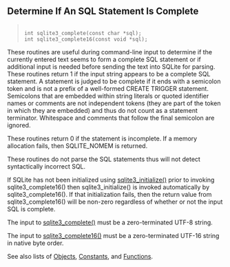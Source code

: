 ## Determine If An SQL Statement Is Complete




> ```
> 
> int sqlite3_complete(const char *sql);
> int sqlite3_complete16(const void *sql);
> 
> ```



These routines are useful during command\-line input to determine if the
currently entered text seems to form a complete SQL statement or
if additional input is needed before sending the text into
SQLite for parsing. These routines return 1 if the input string
appears to be a complete SQL statement. A statement is judged to be
complete if it ends with a semicolon token and is not a prefix of a
well\-formed CREATE TRIGGER statement. Semicolons that are embedded within
string literals or quoted identifier names or comments are not
independent tokens (they are part of the token in which they are
embedded) and thus do not count as a statement terminator. Whitespace
and comments that follow the final semicolon are ignored.


These routines return 0 if the statement is incomplete. If a
memory allocation fails, then SQLITE\_NOMEM is returned.


These routines do not parse the SQL statements thus
will not detect syntactically incorrect SQL.


If SQLite has not been initialized using [sqlite3\_initialize()](../c3ref/initialize.html) prior
to invoking sqlite3\_complete16() then sqlite3\_initialize() is invoked
automatically by sqlite3\_complete16(). If that initialization fails,
then the return value from sqlite3\_complete16() will be non\-zero
regardless of whether or not the input SQL is complete.


The input to [sqlite3\_complete()](../c3ref/complete.html) must be a zero\-terminated
UTF\-8 string.


The input to [sqlite3\_complete16()](../c3ref/complete.html) must be a zero\-terminated
UTF\-16 string in native byte order.


See also lists of
 [Objects](../c3ref/objlist.html),
 [Constants](../c3ref/constlist.html), and
 [Functions](../c3ref/funclist.html).


